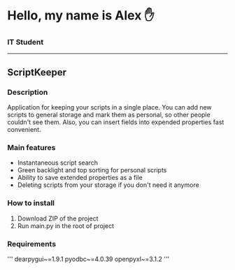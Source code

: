 # Hello, my name is Alex :hand:

### IT Student

---

## ScriptKeeper

### Description

Application for keeping your scripts in a single place. You can add new scripts to general storage and mark them as
personal, so other people couldn't see them. Also, you can insert fields into expended properties fast convenient.

### Main features

- Instantaneous script search
- Green backlight and top sorting for personal scripts
- Ability to save extended properties as a file
- Deleting scripts from your storage if you don't need it anymore

### How to install

1. Download ZIP of the project
2. Run main.py in the root of project

### Requirements

'''
dearpygui~=1.9.1
pyodbc~=4.0.39
openpyxl~=3.1.2
'''
